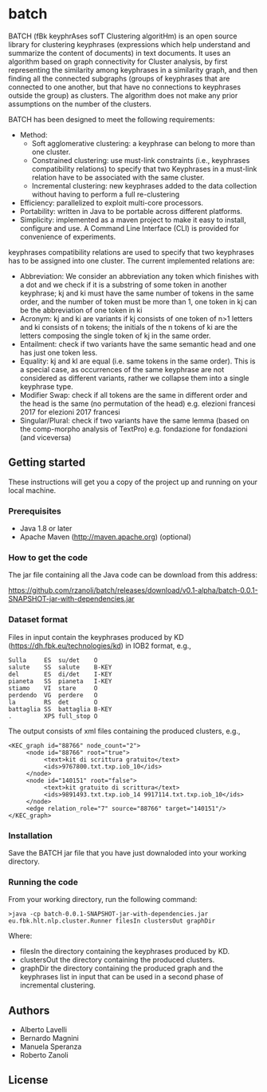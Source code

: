 # batch

BATCH (fBk keyphrAses sofT Clustering algoritHm) is an open source library for clustering keyphrases (expressions which help understand and summarize the content of documents) in text documents. It uses an algorithm based on graph connectivity for Cluster analysis, by first representing the similarity among keyphrases in a similarity graph, and then finding all the connected subgraphs (groups of keyphrases that are connected to one another, but that have no connections to keyphrases outside the group) as clusters. The algorithm does not make any prior assumptions on the number of the clusters.

BATCH has been designed to meet the following requirements:

- Method: 
  - Soft agglomerative clustering: a keyphrase can belong to more than one cluster.
  - Constrained clustering: use must-link constraints (i.e., keyphrases compatibility relations) to specify that two Keyphrases in a must-link relation have to be associated with the same cluster.
  - Incremental clustering: new keyphrases added to the data collection without having to perform a full re-clustering
- Efficiency: parallelized to exploit multi-core processors. 
- Portability: written in Java to be portable across different platforms.
- Simplicity:  implemented as a maven project to make it easy to install, configure and use. A Command Line Interface (CLI) is provided for convenience of experiments.

keyphrases compatibility relations are used to specify that two keyphrases has to be assigned into one cluster. The current implemented relations are:
- Abbreviation: We consider an abbreviation any token which finishes with a dot and we check if it is a substring of some token in another keyphrase; kj and ki must have the same number of tokens in the same order, and the number of token must be more than 1, one token in kj can be the abbreviation of one token in ki
- Acronym: kj and ki are variants if kj consists of one token of n>1 letters and ki consists of n tokens; the initials of the n tokens of ki are the letters composing the single token of kj in the same order.
- Entailment: check if two variants have the same semantic head and one has just one token less.
- Equality: kj and kl are equal (i.e. same tokens in the same order). This is a special case, as occurrences of the same keyphrase are not considered as different variants, rather we collapse them into a single keyphrase type.
- Modifier Swap: check if all tokens are the same in different order and the head is the same (no permutation of the head)
e.g. elezioni francesi 2017 for elezioni 2017 francesi
- Singular/Plural: check if two variants have the same lemma (based on the comp-morpho analysis of TextPro)
e.g. fondazione for fondazioni (and viceversa)


## Getting started

These instructions will get you a copy of the project up and running on your local machine.

### Prerequisites

- Java 1.8 or later
- Apache Maven (http://maven.apache.org) (optional)

### How to get the code

The jar file containing all the Java code can be download from this address: 

https://github.com/rzanoli/batch/releases/download/v0.1-alpha/batch-0.0.1-SNAPSHOT-jar-with-dependencies.jar


### Dataset format

Files in input contain the keyphrases produced by KD (https://dh.fbk.eu/technologies/kd) in IOB2 format, e.g.,
```
Sulla     ES  su/det    O
salute    SS  salute    B-KEY
del       ES  di/det    I-KEY
pianeta   SS  pianeta   I-KEY
stiamo    VI  stare     O
perdendo  VG  perdere   O
la        RS  det       O
battaglia SS  battaglia B-KEY
.         XPS full_stop O
```

The output consists of xml files containing the produced clusters, e.g.,
```
<KEC_graph id="88766" node_count="2">
     <node id="88766" root="true">
          <text>kit di scrittura gratuito</text>
          <ids>9767800.txt.txp.iob_10</ids>
     </node>
     <node id="140151" root="false">
          <text>kit gratuito di scrittura</text>
          <ids>9891493.txt.txp.iob_14 9917114.txt.txp.iob_10</ids>
     </node>
     <edge relation_role="7" source="88766" target="140151"/>
</KEC_graph>
```

### Installation

Save the BATCH jar file that you have just downaloded into your working directory.

### Running the code

From your working directory, run the following command:

```>java -cp batch-0.0.1-SNAPSHOT-jar-with-dependencies.jar eu.fbk.hlt.nlp.cluster.Runner filesIn clustersOut graphDir```

Where: 
- filesIn the directory containing the keyphrases produced by KD.
- clustersOut the directory containing the produced clusters.
- graphDir the directory containing the produced graph and the keyphrases list in input that can be used in a second phase of incremental clustering.

## Authors

- Alberto Lavelli
- Bernardo Magnini
- Manuela Speranza
- Roberto Zanoli

## License

